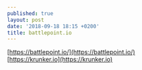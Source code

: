 ```yaml
---
published: true
layout: post
date: '2018-09-18 18:15 +0200'
title: battlepoint.io
---
```

[https://battlepoint.io/](https://battlepoint.io/)  
[https://krunker.io](https://krunker.io)
